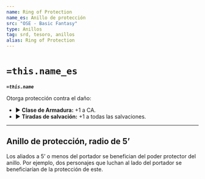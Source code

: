 ```yaml
---
name: Ring of Protection
name_es: Anillo de protección
src: "OSE - Basic Fantasy"
type: Anillos
tag: srd, tesoro, anillos
alias: Ring of Protection
---
```

# `=this.name_es` 

**_`=this.name`_**

Otorga protección contra el daño: 
- ▶ **Clase de Armadura:** +1 a CA. 
- ▶ **Tiradas de salvación:** +1 a todas las salvaciones.

---
## Anillo de protección, radio de 5’

Los aliados a 5’ o menos del portador se benefician del poder protector del anillo. Por ejemplo, dos personajes que luchan al lado del portador se beneficiarían de la protección de este.

